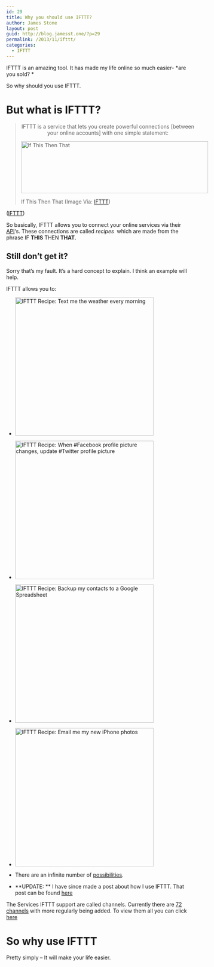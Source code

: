 ```yaml
---
id: 29
title: Why you should use IFTTT?
author: James Stone
layout: post
guid: http://blog.jamesst.one/?p=29
permalink: /2013/11/ifttt/
categories:
  - IFTTT
---
```

IFTTT is an amazing tool. It has made my life online so much easier- *are you sold? *

So why should you use IFTTT.

# But what is IFTTT?

> <p style="text-align: center;">
>   IFTTT is a service that lets you create powerful connections [between your online accounts] with one simple statement:
> </p>
> 
> <div id="attachment_141" style="width: 510px" class="wp-caption aligncenter">
>   <img class="size-full wp-image-141" alt="If This Then That" src="http://blog.jamesstone.com.au/wp-content/uploads/2013/11/ifthisthenthat_big_df311ed95c86c462c5bf2f50ac9405e.png" width="500" height="139" />
>   
>   <p class="wp-caption-text">
>     If This Then That (Image Via: <a title="IFTTT" href="http://ifttt.com/wtf" target="_blank">IFTTT</a>)
>   </p>
> </div>

<p style="text-align: left;">
  (<a href="http://ifttt.com/wtf">IFTTT</a>)
</p>

So basically, IFTTT allows you to connect your online services via their [API][1]&#8216;s. These connections are called *recipes*  which are made from the phrase IF **THIS** THEN **THAT.**

## Still don&#8217;t get it?

Sorry that&#8217;s my fault. It&#8217;s a hard concept to explain. I think an example will help.

IFTTT allows you to:

  * <a class="embed_recipe embed_recipe-l_33" id="embed_recipe-24908" href="https://ifttt.com/view_embed_recipe/24908" target="_blank"><img alt="IFTTT Recipe: Text me the weather every morning" src="https://ifttt.com/recipe_embed_img/24908" width="370px" /></a>
  * <a class="embed_recipe embed_recipe-l_71" id="embed_recipe-8981" href="https://ifttt.com/view_embed_recipe/8981" target="_blank"><img alt="IFTTT Recipe: When #Facebook profile picture changes, update #Twitter profile picture" src="https://ifttt.com/recipe_embed_img/8981" width="370px" /></a>
  * <a class="embed_recipe embed_recipe-l_42" id="embed_recipe-102384" href="https://ifttt.com/view_embed_recipe/102384" target="_blank"><img alt="IFTTT Recipe: Backup my contacts to a Google Spreadsheet" src="https://ifttt.com/recipe_embed_img/102384" width="370px" /></a>
  * <a class="embed_recipe embed_recipe-l_29" id="embed_recipe-103371" href="https://ifttt.com/view_embed_recipe/103371" target="_blank"><img alt="IFTTT Recipe: Email me my new iPhone photos" src="https://ifttt.com/recipe_embed_img/103371" width="370px" /></a>

  * There are an infinite number of <a title="IFTTT recipes" href="https://ifttt.com/recipes" target="_blank">possibilities</a>.
  * **UPDATE: ** I have since made a post about how I use IFTTT. That post can be found [here][2]

The Services IFTTT support are called channels. Currently there are [72 channels][3] with more regularly being added. To view them all you can click [here][3]

# So why use IFTTT

Pretty simply &#8211; It will make your life easier.

 [1]: http://en.wikipedia.org/wiki/Application_programming_interface
 [2]: http://blog.jamesstone.com.au/2013/11/my-ifttt-recipes/ "How I use IFTTT"
 [3]: https://ifttt.com/channels